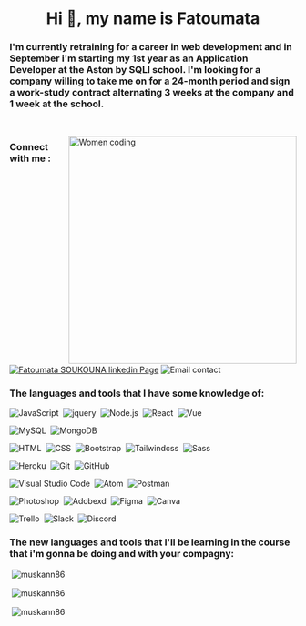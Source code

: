 <h1 align="center">Hi 👋, my name is Fatoumata</h1>

<h3 align="left">I'm currently retraining for a career in web development and in September i'm starting my 1st year as an Application Developer at the Aston by SQLI school. I'm looking for a company willing to take me on for a 24-month period and sign a work-study contract alternating 3 weeks at the company and 1 week at the school.</h3>

&nbsp;

<img align="right" width="400" src="https://encrypted-tbn0.gstatic.com/images?q=tbn:ANd9GcS58VBbtk7E41W91T6fuR8-kl8dp-AuiMeiHw&usqp=CAU" alt="Women coding">

<h3 align="left">Connect with me :</h3>
 
<a href="https://linkedin.com/in/https://www.linkedin.com/in/fatoumatasoukouna86/" target="blank"><img align="center" src="https://img.shields.io/badge/-linkedin-000B49?style=flat&logo=linkedin" alt="Fatoumata SOUKOUNA linkedin Page" /></a>
<img align="center" src="https://img.shields.io/badge/-soukounafatoumata86@gmail.com-000B49?style=flat&logo=gmail" alt="Email contact" />

<h3 align="left">The languages and tools that I have some knowledge of:</h3>

![JavaScript](https://img.shields.io/badge/-JavaScript-000B49?style=flat&logo=javascript)&nbsp;
![jquery](https://img.shields.io/badge/-Jquery-000B49?style=flat&logo=jquery&logoColor=0769ad)&nbsp;
![Node.js](https://img.shields.io/badge/-Node.js-000B49?style=flat&logo=node.js)&nbsp;
![React](https://img.shields.io/badge/-React-000B49?style=flat&logo=react)&nbsp;
![Vue](https://img.shields.io/badge/-Vue.js-000B49?style=flat&logo=Vue.js)&nbsp;

![MySQL](https://img.shields.io/badge/-MySQL-000B49?style=flat&logo=MySQL)&nbsp;
![MongoDB](https://img.shields.io/badge/-MongoDB-000B49?style=flat&logo=MongoDB)&nbsp;

![HTML](https://img.shields.io/badge/-HTML-000B49?style=flat&logo=HTML5)&nbsp;
![CSS](https://img.shields.io/badge/-CSS-000B49?style=flat&logo=CSS3&logoColor=0078d7)&nbsp;
![Bootstrap](https://img.shields.io/badge/-Bootstrap-000B49?style=flat&logo=bootstrap)&nbsp;
![Tailwindcss](https://img.shields.io/badge/-Tailwindcss-000B49?style=flat&logo=tailwindcss)&nbsp;
![Sass](https://img.shields.io/badge/-Sass-000B49?style=flat&logo=sass)&nbsp;

![Heroku](https://img.shields.io/badge/-Heroku-000B49?style=flat&logo=heroku)&nbsp;
![Git](https://img.shields.io/badge/-Git-000B49?style=flat&logo=git)&nbsp;
![GitHub](https://img.shields.io/badge/-GitHub-000B49?style=flat&logo=github)&nbsp;

![Visual Studio Code](https://img.shields.io/badge/-Visual%20Studio%20Code-000B49?style=flat&logo=visual-studio-code&logoColor=0078d7)&nbsp;
![Atom](https://img.shields.io/badge/-Atom-000B49?style=flat&logo=Atom&logoColor=90b061)&nbsp;
![Postman](https://img.shields.io/badge/-Postman-000B49?style=flat&logo=Postman)&nbsp;

![Photoshop](https://img.shields.io/badge/-Photoshop-000B49?style=flat&logo=adobe-photoshop)&nbsp;
![Adobexd](https://img.shields.io/badge/-Adobe%20XD-000B49?style=flat&logo=Adobexd)&nbsp;
![Figma](https://img.shields.io/badge/-Figma%20XD-000B49?style=flat&logo=Figma)&nbsp;
![Canva](https://img.shields.io/badge/-Canva-000B49?style=flat&logo=Canva)&nbsp;

![Trello](https://img.shields.io/badge/-Trello-000B49?style=flat&logo=Trello&logoColor=264de4)&nbsp;
![Slack](https://img.shields.io/badge/-Slack-000B49?style=flat&logo=Slack)&nbsp;
![Discord](https://img.shields.io/badge/-Discord-000B49?style=flat&logo=Discord)&nbsp;

<h3 align="left">The new languages and tools that I'll be learning in the course that i'm gonna be doing and with your compagny:</h3>

<p>&nbsp;<img align="center" src="https://github-readme-stats.vercel.app/api/top-langs?username=muskann86&show_icons=true&theme=nightowl" alt="muskann86" /></p>

<p>&nbsp;<img align="center" src="https://github-readme-stats.vercel.app/api?username=muskann86&show_icons=true&theme=nightowl" alt="muskann86" /></p>

<p>&nbsp;<img align="center" src="https://github-readme-streak-stats.herokuapp.com/?user=muskann86&theme=nightowl" alt="muskann86" /></p>
